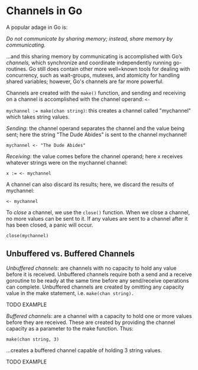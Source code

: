 # Channels in Go

A popular adage in Go is: 

_Do not communicate by sharing memory; instead, share memory by communicating._

...and this sharing memory by communicating is accomplished with Go’s *channels,* which synchronize and coordinate independently running go-routines. Go still does contain other more well=known tools for dealing with concurrency, such as wait-groups, mutexes, and atomicity for handling shared variables; however, Go's channels are far more powerful. 

Channels are created with the `make()` function, and sending and receiving on a channel is accomplished with the channel operand: `<-`

`mychannel := make(chan string)`: this creates a channel called "mychannel" which takes string values. 

*Sending*: the channel operand separates the channel and the value being sent; here the string "The Dude Abides" is sent to the channel mychannel! 
 
 `mychannel <- "The Dude Abides"`
 
*Receiving:* the value comes before the channel operand; here x receives whatever strings were on the mychannel channel: 

`x := <- mychannel`

A channel can also discard its results; here, we discard the results of mychannel: 

`<- mychannel`
 
To *close* a channel, we use the `close()` function. When we close a channel, no more values can be sent to it. If any values are sent to a channel after it has been closed, a panic will occur. 

`close(mychannel)`

## Unbuffered vs. Buffered Channels

*Unbuffered channels:* are channels with no capacity to hold any value before it is received. Unbuffered channels require both a send and a receive goroutine to be ready at the same time before any send/receive operations can complete. Unbuffered channels are created by omitting any capacity value in the make statement, i.e. `make(chan string).` 

TODO EXAMPLE 

*Buffered channels:* are a channel with a capacity to hold one or more values before they are received. These are created by providing the channel capacity as a parameter to the make function. Thus: 

`make(chan string, 3)` 

...creates a buffered channel capable of holding 3 string values. 

TODO EXAMPLE

